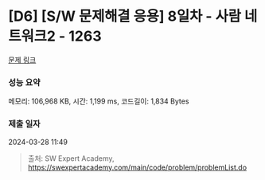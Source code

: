 # [D6] [S/W 문제해결 응용] 8일차 - 사람 네트워크2 - 1263 

[문제 링크](https://swexpertacademy.com/main/code/problem/problemDetail.do?contestProbId=AV18P2B6Iu8CFAZN) 

### 성능 요약

메모리: 106,968 KB, 시간: 1,199 ms, 코드길이: 1,834 Bytes

### 제출 일자

2024-03-28 11:49



> 출처: SW Expert Academy, https://swexpertacademy.com/main/code/problem/problemList.do